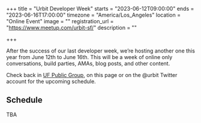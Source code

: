 +++
title = "Urbit Developer Week"
starts = "2023-06-12T09:00:00"
ends = "2023-06-16T17:00:00"
timezone = "America/Los_Angeles"
location = "Online Event"
image = ""
registration_url = "https://www.meetup.com/urbit-sf/"
description = ""

+++

After the success of our last developer week, we’re hosting another one this year from June 12th to June 16th. This will be a week of online only conversations, build parties, AMAs, blog posts, and other content.

Check back in [UF Public Group](/groups/~halbex-palheb/uf-public), on this page or on the @urbit Twitter account for the upcoming schedule.

## Schedule
TBA